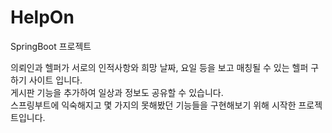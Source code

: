 # HelpOn
SpringBoot 프로젝트 

의뢰인과 헬퍼가 서로의 인적사항와 희망 날짜, 요일 등을 보고 매칭될 수 있는 헬퍼 구하기 사이트 입니다. <br>
게시판 기능을 추가하여 일상과 정보도 공유할 수 있습니다.  <br>
스프링부트에 익숙해지고 몇 가지의 못해봤던 기능들을 구현해보기 위해 시작한 프로젝트입니다. 
 <br>
